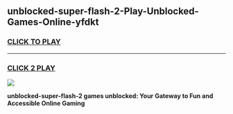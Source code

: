 
## unblocked-super-flash-2-Play-Unblocked-Games-Online-yfdkt
<h3>
<a href="https://premium76.site?title=unblocked-super-flash-2&ref=25A">CLICK TO PLAY</a></h3>
<hr>

<h3>
<a href="https://premium76.site?title=unblocked-super-flash-2&ref=25A">CLICK 2 PLAY</a>
  
</h3>

<a href="https://premium76.site?title=unblocked-super-flash-2&ref=25A"><img src="https://clearcache.store/games.png"></a>


**unblocked-super-flash-2 games unblocked: Your Gateway to Fun and Accessible Online Gaming**
